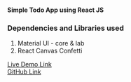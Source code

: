 <div>
    <h4>Simple Todo App using <b>React JS</b></h4>
    <h3>Dependencies and Libraries used</h3>
    <ol>
        <li>Material UI - core & lab</li>
        <li>React Canvas Confetti</li>
    </ol>
    <a href="https://amit-kumar-sahoo-todo-web-app.netlify.app/">Live Demo Link</a><br>
    <a href="">GitHub Link</a>
</div>